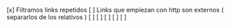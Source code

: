 [x] Filtramos links repetidos
[ ] Links que empiezan con http son externos ( separarlos de los relativos )
[ ] 
[ ] 
[ ] 
[ ] 
[ ] 
